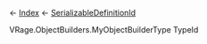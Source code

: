 ← [Index](Api-Index) ← [SerializableDefinitionId](VRage.ObjectBuilders.SerializableDefinitionId)

VRage.ObjectBuilders.MyObjectBuilderType TypeId
